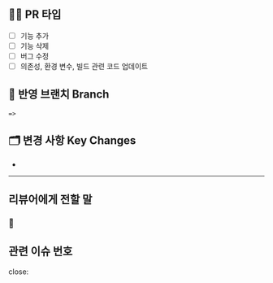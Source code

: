 <!-- PR할 코드를 작성한 이유 -->
## 🧑‍💻 PR 타입
- [ ] 기능 추가
- [ ] 기능 삭제
- [ ] 버그 수정
- [ ] 의존성, 환경 변수, 빌드 관련 코드 업데이트

<!-- 다시 한 번 확인하기! -->
## 🌿 반영 브랜치 Branch
```
=>
```

<!-- 주요 변경 사항 요약 -->
## 🗂️ 변경 사항 Key Changes
- 

---

<!-- (선택) 자세한 내용 -->
## 리뷰어에게 전할 말
### 📌 

<!-- 관련 이슈 번호 체크 -->
## 관련 이슈 번호

close: 
